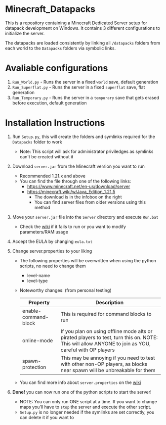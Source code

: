 # Minecraft_Datapacks
This is a repository containing a Minecraft Dedicated Server setup for datapack development on Windows. It contains 3 different configurations to initialize the server. 

The datapacks are loaded consistently by linking all ``/datapacks`` folders from each world to the ``Datapacks`` folders via symbolic links.

# Avaliable configurations

1. ``Run_World.py`` - Runs the server in a fixed ``world`` save, default generation
2. ``Run_Superflat.py`` - Runs the server in a fixed ``superflat`` save, flat generation
3. ``Run_Temporary.py`` - Runs the server in a ``temporary`` save that gets erased before execution, default generation

# Installation Instructions

1. Run ``Setup.py``, this will create the folders and symlinks required for the ``Datapacks`` folder to work
    - Note: This script will ask for administrator priviledges as symlinks can't be created without it
2. Download ``server.jar`` from the Minecraft version you want to run
    - Recommended 1.21.x and above
    - You can find the file through one of the following links:
        - https://www.minecraft.net/en-us/download/server
        - https://minecraft.wiki/w/Java_Edition_1.21.5
            - The download is in the infobox on the right
            - You can find server files from older versions using this method
3. Move your ``server.jar`` file into the ``Server`` directory and execute ``Run.bat``
    - Check the [wiki](https://minecraft.wiki/w/Tutorial:Setting_up_a_Java_Edition_server#Startup_script) if it fails to run or you want to modify parameters/RAM usage

4. Accept the EULA by changing ``eula.txt``
5. Change server.properties to your liking
    - The following properties will be overwritten when using the python scripts, no need to change them
        - level-name
        - level-type
    - Noteworthy changes: (from personal testing)

        | Property | Description |
        | -- | -- |
        | enable-command-block | This is required for command blocks to run |
        | online-mode | If you plan on using offline mode alts or pirated players to test, turn this on. NOTE: This will allow ANYONE to join as YOU, careful with OP players|
        | spawn-protection | This may be annoying if you need to test with other non-OP players, as blocks near spawn will be unbreakable for them |
    - You can find more info about ``server.properties`` on the [wiki](https://minecraft.wiki/w/Server.properties)
6. **Done!** you can now run one of the python scripts to start the server!
    - NOTE: You can only run ONE script at a time. If you want to change maps you'll have to ``stop`` the server and execute the other script.
    - ``Setup.py`` is no longer needed if the symlinks are set correctly, you can delete it if you want to
